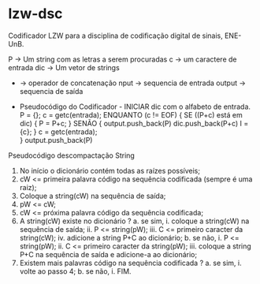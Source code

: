 # lzw-dsc
Codificador LZW para a disciplina de codificação digital de sinais, ENE-UnB.

P   -> Um string com as letras a serem procuradas
c   -> um caractere de entrada
dic -> Um vetor de strings
+   -> operador de concatenação
nput -> sequencia de entrada
output -> sequencia de saída

- Pseudocódigo do Codificador -
INICIAR dic com o alfabeto de entrada.
P = {};
c = getc(entrada);
ENQUANTO (c != EOF)
  {
    SE ((P+c) está em dic)
      {
        P = P+c;
      }
    SENÃO
      {
        output.push_back(P)
        dic.push_back(P+c)
        I = {c};
      }
    c = getc(entrada);    
  } 
output.push_back(P)
      
      
      
Pseudocódigo descompactação String
1. No início o dicionário contém todas as raízes possíveis;
2. cW <= primeira palavra código na sequência codificada (sempre é uma raiz);
3. Coloque a string(cW) na sequência de saída;
4. pW <= cW;
5. cW <= próxima palavra código da sequência codificada;
6. A string(cW) existe no dicionário ?
        a. se sim,
                i. coloque a string(cW) na sequência de saída;
                ii. P <= string(pW);
                iii. C <= primeiro caracter da string(cW);
                iv. adicione a string P+C ao dicionário;
        b. se não,
                i. P <= string(pW);
                ii. C <= primeiro caracter da string(pW);
                iii. coloque a string P+C na sequência de saída e adicione-a ao dicionário;
7. Existem mais palavras código na sequência codificada ?
        a. se sim,
                i. volte ao passo 4;
        b. se não,
                i. FIM.
